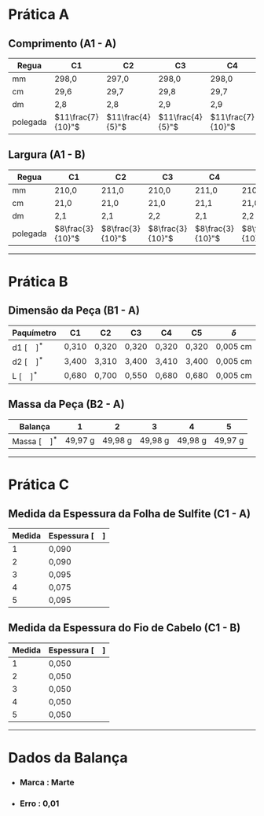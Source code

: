 # Prática A

## Comprimento (A1 - A)

| Regua    | C1                | C2               | C3               | C4               | C5               | $\delta$       |
| -------- | ----------------- | ---------------- | ---------------- | ---------------- | ---------------- | -------------- |
| mm       | 298,0             | 297,0            | 298,0            | 298,0            | 298,0            | 0,5 mm         |
| cm       | 29,6              | 29,7             | 29,8             | 29,7             | 29,5             | 0,5 cm         |
| dm       | 2,8               | 2,8              | 2,9              | 2,9              | 2,9              | 0.5 dm         |
| polegada | $11\frac{7}{10}"$ | $11\frac{4}{5}"$ | $11\frac{4}{5}"$ | $11\frac{7}{10}"$ | $11\frac{7}{10}"$ | $\frac{1}{2}"$ |

## Largura (A1 - B)

| Regua    | C1               | C2               | C3               | C4               | C5               | $\delta$       |
| -------- | ---------------- | ---------------- | ---------------- | ---------------- | ---------------- | -------------- |
| mm       | 210,0            | 211,0            | 210,0            | 211,0            | 210,0            | 0,5 mm         |
| cm       | 21,0             | 21,0             | 21,0             | 21,1             | 21,0             | 0,5 cm         |
| dm       | 2,1              | 2,1              | 2,2              | 2,1              | 2,2              | 0.5 dm         |
| polegada | $8\frac{3}{10}"$ | $8\frac{3}{10}"$ | $8\frac{3}{10}"$ | $8\frac{3}{10}"$ | $8\frac{3}{10}"$ | $\frac{1}{2}"$ |

---

# Prática B

## Dimensão da Peça (B1 - A)

| Paquímetro        | C1    | C2    | C3    | C4    | C5    | $\delta$ |
| ----------------- | ----- | ----- | ----- | ----- | ----- | -------- |
| d1 $[\ \ \ \ ]^*$ | 0,310 | 0,320 | 0,320 | 0,320 | 0,320 | 0,005 cm |
| d2 $[\ \ \ \ ]^*$ | 3,400 | 3,310 | 3,400 | 3,410 | 3,400 | 0,005 cm |
| L $[\ \ \ \ ]^*$  | 0,680 | 0,700 | 0,550 | 0,680 | 0,680 | 0,005 cm |

## Massa da Peça (B2 - A)

| Balança              | 1       | 2       | 3       | 4       | 5       |
| -------------------- | ------- | ------- | ------- | ------- | ------- |
| Massa $[\ \ \ \ ]^*$ | 49,97 g | 49,98 g | 49,98 g | 49,98 g | 49,97 g | 

--- 

# Prática C

## Medida da Espessura da Folha de Sulfite (C1 - A)

| Medida | Espessura $[\ \ \ \ ]$ |
| ------ | ---------------------- |
| 1      | 0,090                  |
| 2      | 0,090                  |
| 3      | 0,095                  |
| 4      | 0,075                  |
| 5      | 0,095                  | 

## Medida da Espessura do Fio de Cabelo (C1 - B)

| Medida | Espessura $[\ \ \ \ ]$ |
| ------ | ---------------------- |
| 1      | 0,050                   |
| 2      | 0,050                   |
| 3      | 0,050                   |
| 4      | 0,050                   |
| 5      | 0,050                   | 

---

# Dados da Balança

- ### Marca : Marte
- ### Erro : 0,01
